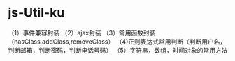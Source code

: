 # js-Util-ku
（1）事件兼容封装 （2）ajax封装 （3）常用函数封装（hasClass,addClass,removeClass） （4)正则表达式常用判断（判断用户名，判断邮箱，判断密码，判断电话号码） （5）字符串，数组，时间对象的常用方法
